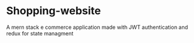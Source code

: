 # Shopping-website
 A mern stack e commerce application made with JWT authentication and redux for state managment

